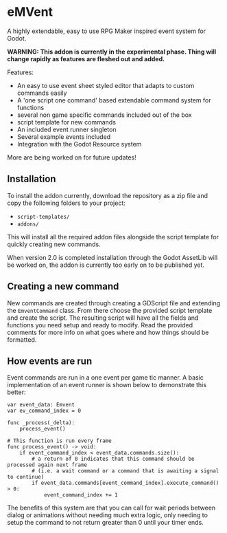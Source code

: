 # eMVent
A highly extendable, easy to use RPG Maker inspired event system for Godot.

**WARNING: This addon is currently in the experimental phase. Thing will change rapidly as features are fleshed out and added.**

Features:
- An easy to use event sheet styled editor that adapts to custom commands easily
- A 'one script one command' based extendable command system for functions
- several non game specific commands included out of the box
- script template for new commands
- An included event runner singleton
- Several example events included
- Integration with the Godot Resource system

More are being worked on for future updates!

## Installation
To install the addon currently, download the repository as a zip file and copy the following folders to your project:
- `script-templates/`
- `addons/`

This will install all the required addon files alongside the script template for quickly creating new commands.

When version 2.0 is completed installation through the Godot AssetLib will be worked on, the addon is currently too early on to be published yet.

## Creating a new command
New commands are created through creating a GDScript file and extending the `EmventCommand` class. From there choose the provided script template and create the script. The resulting script will have all the fields and functions you need setup and ready to modify. Read the provided comments for more info on what goes where and how things should be formatted.

## How events are run
Event commands are run in a one event per game tic manner. A basic implementation of an event runner is shown below to demonstrate this better:
```gdscript
var event_data: Emvent
var ev_command_index = 0

func _process(_delta):
	process_event()

# This function is run every frame
func process_event() -> void:
	if event_command_index < event_data.commands.size():
		# a return of 0 indicates that this command should be processed again next frame
		# (i.e. a wait command or a command that is awaiting a signal to continue)
		if event_data.commands[event_command_index].execute_command() > 0:
			event_command_index += 1
```

The benefits of this system are that you can call for wait periods between dialog or animations without needing much extra logic, only needing to setup the command to not return greater than 0 until your timer ends.
